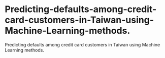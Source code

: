 # Predicting-defaults-among-credit-card-customers-in-Taiwan-using-Machine-Learning-methods.
Predicting defaults among credit card customers in Taiwan using Machine Learning methods.
